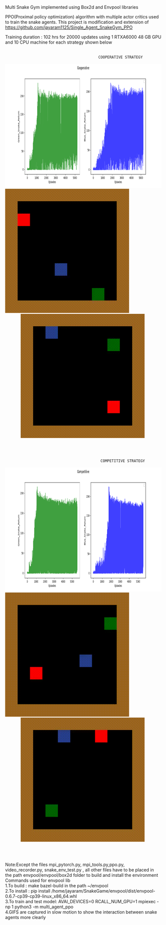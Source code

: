 Multi Snake Gym implemented using Box2d and Envpool libraries

PPO(Proximal policy optimization) algorithm  with multiple actor critics used to train the snake agents. This project is modification and extension of  https://github.com/jayaram1125/Single_Agent_SnakeGym_PPO



Training duration : 102 hrs for 20000 updates using 1 RTXA6000 48 GB GPU and 10 CPU machine for each strategy shown below
<br/>
<br/>


                                              COOPERATIVE STRATEGY
<p>
    <img width="1600" height="400" src="https://github.com/jayaram1125/Multi_Agent_SnakeGym_PPO/blob/main/Cooperative_Output/Cooperative.png">
    <img title="Green Snake Completes Game" width="400" height="400" src="https://github.com/jayaram1125/Multi_Agent_SnakeGym_PPO/blob/main/Cooperative_Output/TrainOutput/Episode_5228_GreenSnakeWin_GIF_0.25x.gif">
    <img title="Blue Snake Completes Game" width="400" height="400" src="https://github.com/jayaram1125/Multi_Agent_SnakeGym_PPO/blob/main/Cooperative_Output/TestOutput/Test_Episode_2_BlueSnakeWinGIF_0.25x.gif" hspace="50">
</p>

<br/>
<br/>

                                               COMPETITIVE STRATEGY

<p>
    <img width="1600" height="400" src="https://github.com/jayaram1125/Multi_Agent_SnakeGym_PPO/blob/main/Competitive_Output/Competitive.png">
    <img title="Green Snake Completes Game" width="400" height="400" src="https://github.com/jayaram1125/Multi_Agent_SnakeGym_PPO/blob/main/Competitive_Output/TrainOutput/Episode_5018_GreenSnakeWin_0.0625x_GIF.gif">
    <img title="Blue Snake Completes Game" width="400" height="400" src="https://github.com/jayaram1125/Multi_Agent_SnakeGym_PPO/blob/main/Competitive_Output/Test_output/Test_Episode_4_BlueSnakeWin_GIF_0.25x.gif" hspace="50">
</p>

<br/>
<br/>

Note:Except the files mpi_pytorch.py, mpi_tools.py,ppo.py, video_recorder.py, snake_env_test.py , all other files have to be placed in the path envpool/envpool/box2d folder to build and install the environment <br/>
Commands used for envpool lib <br/>
1.To build : make bazel-build   in the path ~/envpool   <br/>
2.To install : pip install /home/jayaram/SnakeGame/envpool/dist/envpool-0.6.7-cp39-cp39-linux_x86_64.whl <br/>
3.To train and test model: AVAI_DEVICES=0 RCALL_NUM_GPU=1 mpiexec -np 1 python3 -m multi_agent_ppo <br/>
4.GIFS are captured in slow motion to show the interaction between snake agents more clearly <br/>
